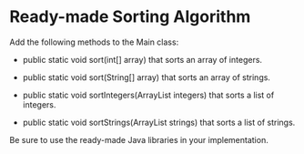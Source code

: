 
# Ready-made Sorting Algorithm

Add the following methods to the Main class:

- public static void sort(int[] array) that sorts an array of integers.

- public static void sort(String[] array) that sorts an array of strings.

- public static void sortIntegers(ArrayList<Integer> integers) that sorts a list of integers.

- public static void sortStrings(ArrayList<String> strings) that sorts a list of strings.

Be sure to use the ready-made Java libraries in your implementation.